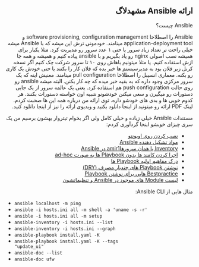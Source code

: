 <div dir='auto'>
<h2> ارائه Ansible مشهدلاگ </h1>
</div>

<div dir='rtl'>

Ansible چیست؟

Ansible را اصطلاحا software provisioning, configuration management و application-deployment tool مینامند. خودمونی ترش این میشه که با Ansible میشه خیلی راحت تر تعداد زیاد سرور یا حتی ۱ عدد سرور رو مدیریت کرد. مثلا یکبار برای همیشه نصب اصولی nginx رو یاد بگیریم و با ansible پیاده کنیم و همیشه و همه جا ازش استفاده کنیم. یا مثلا میتونیم باهاش روی ۱۰ تا سرور شرکت چک کنیم اگر نسخه کرنل زیر فلان بود به مدیرسیستم ها خبر بده که فلان کار را بکنند یا حتی خودش یک کاری رو بکنه. معماری انسیبل را اصطلاحا pull configuration مینامند. معنیش اینه که یک سرور مرکزی وجود داره که به بقیه خبر میده که چه کار بکنن. البته میشه ansible رو روی حالت push configuration هم استفاده کرد. یعنی یک عالمه سرور از یک جایی دستورات رو میگیرن و سعی میکنن خودشونو شبیه اون خواسته دستورات بکنند. هر کدوم خوبی ها و بدی های خودشو داره. توی ارائه من درباره همه این ها صحبت کردم. لینک PDF ارائه رو میتونید از اینجا دانلود بکنید و ویدیوی ارائه را نیز از اینجا دانلود کنید.

مستندات Ansible خیلی زیاده و خیلی کامل ولی اگر بخوام تیتروار بهشون برسیم من یک سری چیزای خوبشو اینجا گردآوری کردم:

- [نصب کردن روی اوبونتو](https://docs.ansible.com/ansible/latest/installation_guide/intro_installation.html#latest-releases-via-apt-ubuntu)
- [مواد تشکیل دهنده Ansible](https://docs.ansible.com/ansible/latest/user_guide/basic_concepts.html)
- [Inventory یا همان سرورهاamir1 در Ansible](https://docs.ansible.com/ansible/latest/user_guide/intro_inventory.html)
- [اجرا کردن کامند ها بدون Playbook ها به صورت ad-hoc](https://docs.ansible.com/ansible/latest/user_guide/intro_adhoc.html)
- [درک مفاهیم اولیه Playbook ها](https://docs.ansible.com/ansible/latest/user_guide/playbooks_intro.html#playbooks-intro)
- [نوشتن Playbook های چندبار مصرف (DRY)](https://docs.ansible.com/ansible/latest/user_guide/playbooks_reuse.html)
- [Bestpractice هایی برای نوشتن Playbook](https://docs.ansible.com/ansible/latest/user_guide/playbooks_best_practices.html)
- [لیست Module های موجود در Ansible و تنظیماتشون](https://docs.ansible.com/ansible/latest/user_guide/modules.html)


مثال هایی از Ansible CLI:

<div dir='ltr'>

- <code>ansible localhost -m ping</code>
- <code>ansible -i hosts.ini all -m shell -a 'uname -s -r'</code>
- <code>ansible -i hosts.ini all -m setup</code>
- <code>ansible-inventory -i hosts.ini --list</code>
- <code>ansible-inventory -i hosts.ini --graph</code>
- <code>ansible-playbook install.yaml -K</code>
- <code>ansible-playbook install.yaml -K --tags "update_ui"</code>
- <code>ansible-doc --list</code>
- <code>ansible-doc ufw</code>

</div>

</div>